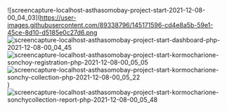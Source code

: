 ![screencapture-localhost-asthasomobay-project-start-2021-12-08-00_04_03](https://user-images.githubusercontent.com/89338796/145171596-cd4e8a5b-59e1-45ce-8d10-d5185e0c27d6.png
![screencapture-localhost-asthasomobay-project-start-dashboard-php-2021-12-08-00_04_45](https://user-images.githubusercontent.com/89338796/145171668-1a9e038e-485b-46f9-8e34-b5138b118019.png)
![screencapture-localhost-asthasomobay-project-start-kormocharione-sonchoy-registration-php-2021-12-08-00_05_05](https://user-images.githubusercontent.com/89338796/145171690-b3b5b9a9-8c12-4d4a-aaf3-73ee1663cffb.png)
![screencapture-localhost-asthasomobay-project-start-kormocharione-sonchy-collection-php-2021-12-08-00_05_22](https://user-images.githubusercontent.com/89338796/145171711-43177537-6e82-428d-a84c-29cdcb43adc7.png)
)
![screencapture-localhost-asthasomobay-project-start-kormocharione-sonchycollection-report-php-2021-12-08-00_05_48](https://user-images.githubusercontent.com/89338796/145171958-e09148e6-2b41-49f1-8794-0cd1b6f73860.png)
